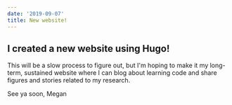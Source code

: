 ```yaml
---
date: '2019-09-07'
title: New website!
---
```


## I created a new website using Hugo!
This will be a slow process to figure out, but I'm hoping to make it my long-term, sustained website where I can blog about learning code and share figures and stories related to my research.

See ya soon,
Megan
